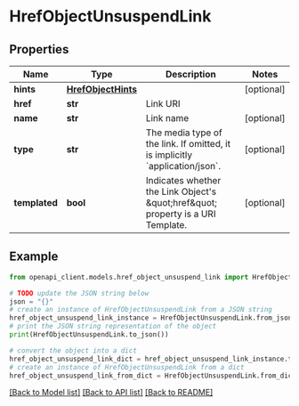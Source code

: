 # HrefObjectUnsuspendLink


## Properties

Name | Type | Description | Notes
------------ | ------------- | ------------- | -------------
**hints** | [**HrefObjectHints**](HrefObjectHints.md) |  | [optional] 
**href** | **str** | Link URI | 
**name** | **str** | Link name | [optional] 
**type** | **str** | The media type of the link. If omitted, it is implicitly &#x60;application/json&#x60;. | [optional] 
**templated** | **bool** | Indicates whether the Link Object&#39;s \&quot;href\&quot; property is a URI Template. | [optional] 

## Example

```python
from openapi_client.models.href_object_unsuspend_link import HrefObjectUnsuspendLink

# TODO update the JSON string below
json = "{}"
# create an instance of HrefObjectUnsuspendLink from a JSON string
href_object_unsuspend_link_instance = HrefObjectUnsuspendLink.from_json(json)
# print the JSON string representation of the object
print(HrefObjectUnsuspendLink.to_json())

# convert the object into a dict
href_object_unsuspend_link_dict = href_object_unsuspend_link_instance.to_dict()
# create an instance of HrefObjectUnsuspendLink from a dict
href_object_unsuspend_link_from_dict = HrefObjectUnsuspendLink.from_dict(href_object_unsuspend_link_dict)
```
[[Back to Model list]](../README.md#documentation-for-models) [[Back to API list]](../README.md#documentation-for-api-endpoints) [[Back to README]](../README.md)


